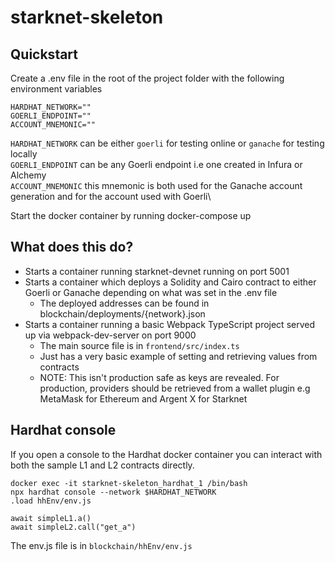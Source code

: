 # starknet-skeleton

## Quickstart

Create a .env file in the root of the project folder with the following environment variables

    HARDHAT_NETWORK=""
    GOERLI_ENDPOINT=""
    ACCOUNT_MNEMONIC=""

`HARDHAT_NETWORK` can be either `goerli` for testing online or `ganache` for testing locally\
`GOERLI_ENDPOINT` can be any Goerli endpoint i.e one created in Infura or Alchemy\
`ACCOUNT_MNEMONIC` this mnemonic is both used for the Ganache account generation and for the account used with Goerli\

Start the docker container by running
    docker-compose up

## What does this do?

- Starts a container running starknet-devnet running on port 5001
- Starts a container which deploys a Solidity and Cairo contract to either Goerli or Ganache depending on what was set in the .env file
  - The deployed addresses can be found in blockchain/deployments/{network}.json
- Starts a container running a basic Webpack TypeScript project served up via webpack-dev-server on port 9000
  - The main source file is in `frontend/src/index.ts`
  - Just has a very basic example of setting and retrieving values from contracts
  - NOTE: This isn't production safe as keys are revealed. For production, providers should be retrieved from a wallet plugin e.g MetaMask for Ethereum and Argent X for Starknet

## Hardhat console
If you open a console to the Hardhat docker container you can interact with both the sample L1 and L2 contracts directly.

    docker exec -it starknet-skeleton_hardhat_1 /bin/bash
    npx hardhat console --network $HARDHAT_NETWORK
    .load hhEnv/env.js

    await simpleL1.a()
    await simpleL2.call("get_a")

The env.js file is in `blockchain/hhEnv/env.js`

